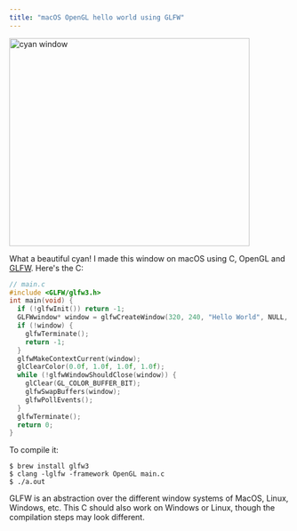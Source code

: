 ```yaml
---
title: "macOS OpenGL hello world using GLFW"
---
```


<p><img alt="cyan window" src="/assets/2017-10-14/window.png" style="width: 432px; height: 374px;"/></p>

What a beautiful cyan!
I made this window on macOS using C, OpenGL and [GLFW](http://www.glfw.org/).
Here's the C:

```c
// main.c
#include <GLFW/glfw3.h>
int main(void) {
  if (!glfwInit()) return -1;
  GLFWwindow* window = glfwCreateWindow(320, 240, "Hello World", NULL, NULL);
  if (!window) {
    glfwTerminate();
    return -1;
  }
  glfwMakeContextCurrent(window);
  glClearColor(0.0f, 1.0f, 1.0f, 1.0f);
  while (!glfwWindowShouldClose(window)) {
    glClear(GL_COLOR_BUFFER_BIT);
    glfwSwapBuffers(window);
    glfwPollEvents();
  }
  glfwTerminate();
  return 0;
}
```

To compile it:

```
$ brew install glfw3
$ clang -lglfw -framework OpenGL main.c
$ ./a.out
```

GLFW is an abstraction over the different window systems of MacOS, Linux, Windows, etc.
This C should also work on Windows or Linux,
though the compilation steps may look different.
